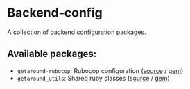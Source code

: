 # Backend-config

A collection of backend configuration packages.

## Available packages:

- `getaround-rubocop`: Rubocop configuration ([source](getaround-rubocop) / [gem](https://rubygems.org/gems/getaround-rubocop))
- `getaround_utils`: Shared ruby classes ([source](getaround_utils) / [gem](https://rubygems.org/gems/getaround_utils))
